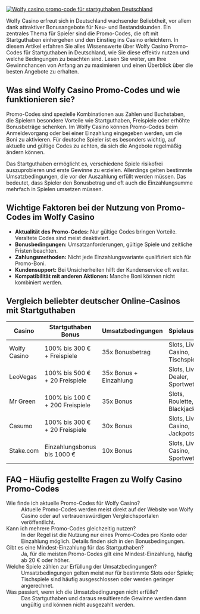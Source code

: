 [![Wolfy casino promo-code für startguthaben Deutschland](https://123-caf.pages.dev/gitsignup.png)](https://vrmoo.ru/Bt82HjjY)

<p>Wolfy Casino erfreut sich in Deutschland wachsender Beliebtheit, vor allem dank attraktiver Bonusangebote für Neu- und Bestandskunden. Ein zentrales Thema für Spieler sind die Promo-Codes, die oft mit Startguthaben einhergehen und den Einstieg ins Casino erleichtern. In diesem Artikel erfahren Sie alles Wissenswerte über Wolfy Casino Promo-Codes für Startguthaben in Deutschland, wie Sie diese effektiv nutzen und welche Bedingungen zu beachten sind. Lesen Sie weiter, um Ihre Gewinnchancen von Anfang an zu maximieren und einen Überblick über die besten Angebote zu erhalten.</p>  <h2>Was sind Wolfy Casino Promo-Codes und wie funktionieren sie?</h2> <p>Promo-Codes sind spezielle Kombinationen aus Zahlen und Buchstaben, die Spielern besondere Vorteile wie Startguthaben, Freispiele oder erhöhte Bonusbeträge schenken. Im Wolfy Casino können Promo-Codes beim Anmeldevorgang oder bei einer Einzahlung eingegeben werden, um die Boni zu aktivieren. Für deutsche Spieler ist es besonders wichtig, auf aktuelle und gültige Codes zu achten, da sich die Angebote regelmäßig ändern können.</p> <p>Das Startguthaben ermöglicht es, verschiedene Spiele risikofrei auszuprobieren und erste Gewinne zu erzielen. Allerdings gelten bestimmte Umsatzbedingungen, die vor der Auszahlung erfüllt werden müssen. Das bedeutet, dass Spieler den Bonusbetrag und oft auch die Einzahlungsumme mehrfach in Spielen umsetzen müssen.</p>  <h2>Wichtige Faktoren bei der Nutzung von Promo-Codes im Wolfy Casino</h2> <ul>   <li><strong>Aktualität des Promo-Codes:</strong> Nur gültige Codes bringen Vorteile. Veraltete Codes sind meist deaktiviert.</li>   <li><strong>Bonusbedingungen:</strong> Umsatzanforderungen, gültige Spiele und zeitliche Fristen beachten.</li>   <li><strong>Zahlungsmethoden:</strong> Nicht jede Einzahlungsvariante qualifiziert sich für Promo-Boni.</li>   <li><strong>Kundensupport:</strong> Bei Unsicherheiten hilft der Kundenservice oft weiter.</li>   <li><strong>Kompatibilität mit anderen Aktionen:</strong> Manche Boni können nicht kombiniert werden.</li> </ul>  <h2>Vergleich beliebter deutscher Online-Casinos mit Startguthaben</h2> <table>   <thead>     <tr>       <th>Casino</th>       <th>Startguthaben Bonus</th>       <th>Umsatzbedingungen</th>       <th>Spielauswahl</th>     </tr>   </thead>   <tbody>     <tr>       <td>Wolfy Casino</td>       <td>100% bis 300 € + Freispiele</td>       <td>35x Bonusbetrag</td>       <td>Slots, Live Casino, Tischspiele</td>     </tr>     <tr>       <td>LeoVegas</td>       <td>100% bis 500 € + 20 Freispiele</td>       <td>35x Bonus + Einzahlung</td>       <td>Slots, Live Dealer, Sportwetten</td>     </tr>     <tr>       <td>Mr Green</td>       <td>100% bis 100 € + 200 Freispiele</td>       <td>35x Bonus</td>       <td>Slots, Roulette, Blackjack</td>     </tr>     <tr>       <td>Casumo</td>       <td>100% bis 300 € + 20 Freispiele</td>       <td>30x Bonus</td>       <td>Slots, Live Casino, Jackpots</td>     </tr>     <tr>       <td>Stake.com</td>       <td>Einzahlungsbonus bis 1000 €</td>       <td>10x Bonus</td>       <td>Slots, Live Casino, Sportwetten</td>     </tr>   </tbody> </table>  <h2>FAQ – Häufig gestellte Fragen zu Wolfy Casino Promo-Codes</h2> <dl>   <dt>Wie finde ich aktuelle Promo-Codes für Wolfy Casino?</dt>   <dd>Aktuelle Promo-Codes werden meist direkt auf der Website von Wolfy Casino oder auf vertrauenswürdigen Vergleichsportalen veröffentlicht.</dd>    <dt>Kann ich mehrere Promo-Codes gleichzeitig nutzen?</dt>   <dd>In der Regel ist die Nutzung nur eines Promo-Codes pro Konto oder Einzahlung möglich. Details finden sich in den Bonusbedingungen.</dd>    <dt>Gibt es eine Mindest-Einzahlung für das Startguthaben?</dt>   <dd>Ja, für die meisten Promo-Codes gilt eine Mindest-Einzahlung, häufig ab 20 € oder höher.</dd>    <dt>Welche Spiele zählen zur Erfüllung der Umsatzbedingungen?</dt>   <dd>Umsatzbedingungen gelten meist nur für bestimmte Slots oder Spiele; Tischspiele sind häufig ausgeschlossen oder werden geringer angerechnet.</dd>    <dt>Was passiert, wenn ich die Umsatzbedingungen nicht erfülle?</dt>   <dd>Das Startguthaben und daraus resultierende Gewinne werden dann ungültig und können nicht ausgezahlt werden.</dd> </dl>